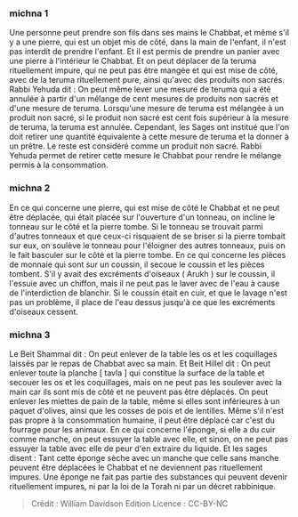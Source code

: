 
### michna 1
Une personne peut prendre son fils dans ses mains le Chabbat, et même s'il y a une pierre, qui est un objet mis de côté, dans la main de l'enfant, il n'est pas interdit de prendre l'enfant. Et il est permis de prendre un panier avec une pierre à l'intérieur le Chabbat. Et on peut déplacer de la teruma rituellement impure, qui ne peut pas être mangée et qui est mise de côté, avec de la teruma rituellement pure, ainsi qu'avec des produits non sacrés. Rabbi Yehuda dit : On peut même lever une mesure de teruma qui a été annulée à partir d'un mélange de cent mesures de produits non sacrés et d'une mesure de teruma. Lorsqu'une mesure de teruma est mélangée à un produit non sacré, si le produit non sacré est cent fois supérieur à la mesure de teruma, la teruma est annulée. Cependant, les Sages ont institué que l'on doit retirer une quantité équivalente à cette mesure de teruma et la donner à un prêtre. Le reste est considéré comme un produit non sacré. Rabbi Yehuda permet de retirer cette mesure le Chabbat pour rendre le mélange permis à la consommation.

### michna 2
En ce qui concerne une pierre, qui est mise de côté le Chabbat et ne peut être déplacée, qui était placée sur l'ouverture d'un tonneau, on incline le tonneau sur le côté et la pierre tombe. Si le tonneau se trouvait parmi d'autres tonneaux et que ceux-ci risquaient de se briser si la pierre tombait sur eux, on soulève le tonneau pour l'éloigner des autres tonneaux, puis on le fait basculer sur le côté et la pierre tombe. En ce qui concerne les pièces de monnaie qui sont sur un coussin, il secoue le coussin et les pièces tombent. S'il y avait des excréments d'oiseaux ( Arukh ) sur le coussin, il l'essuie avec un chiffon, mais il ne peut pas le laver avec de l'eau à cause de l'interdiction de blanchir. Si le coussin était en cuir, et que le lavage n'est pas un problème, il place de l'eau dessus jusqu'à ce que les excréments d'oiseaux cessent.

### michna 3
Le Beit Shammai dit : On peut enlever de la table les os et les coquillages laissés par le repas de Chabbat avec sa main. Et Beit Hillel dit : On peut enlever toute la planche [ tavla ] qui constitue la surface de la table et secouer les os et les coquillages, mais on ne peut pas les soulever avec la main car ils sont mis de côté et ne peuvent pas être déplacés. On peut enlever les miettes de pain de la table, même si elles sont inférieures à un paquet d'olives, ainsi que les cosses de pois et de lentilles. Même s'il n'est pas propre à la consommation humaine, il peut être déplacé car c'est du fourrage pour les animaux. En ce qui concerne l'éponge, si elle a du cuir comme manche, on peut essuyer la table avec elle, et sinon, on ne peut pas essuyer la table avec elle de peur d'en extraire du liquide. Et les sages disent : Tant cette éponge sèche avec un manche que celle sans manche peuvent être déplacées le Chabbat et ne deviennent pas rituellement impures. Une éponge ne fait pas partie des substances qui peuvent devenir rituellement impures, ni par la loi de la Torah ni par un décret rabbinique.

>Crédit : William Davidson Edition
>Licence : CC-BY-NC
